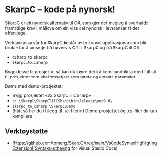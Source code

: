 # SkarpC – kode på nynorsk!

SkarpC er eit nynorsk alternativ til C#, som gjer det mogleg å overhalde framtidige krav i mållova om ein viss del nynorsk i leveransar til det offentlege.

Verktøykassa vår for SkarpC består av to konsollapplikasjonar som blir brukte for å omsetje frå høvesvis C# til SkarpC og frå SkarpC til C#.
- csharp_to_skarpc
- skarpc_to_csharp

Bygg desse to prosjekta, så kan du køyre dei frå kommandolinja med full sti til prosjektet som skal omsetjast som første og einaste parameter

Døme med demo-prosjektet:
- Bygg prosjektet «03 SkarpCTilCSharp»
- `cd \SkarpC\SkarpCTilCSharp\bin\Release\net9.0\`
- `skarpc_to_csharp \SkarpC\Demo`
- Brått så har du i tillegg til .sc-filene i Demo-prosjektet òg .cs-filer du kan kompilere

## Verktøystøtte
- [https://github.com/tomahg/SkarpC/tree/main/VsCodeSyntaxHighligtingExtension](Syntaks-utheving for Visual Studio Code)